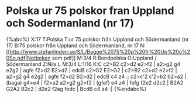 # Polska ur 75 polskor fran Uppland och Sodermanland (nr 17)

{%abc%}
X:17
T:Polska 
T:ur 75 polskor från Uppland och Södermanland (nr 17)
B:75 polskor från Uppland och Södermanland, nr 17
N:[[http://www.stefanlinden.se/S/L/Bagge%2075%20p%20fr%20Up%20o%20So.pdf|Notboken som pdf]]
M:3/4
R:Bondpolska
O:Uppland / Södermanland
Z:Nils L
M:3/4
L:1/16
K:C
c2>B2 c2>d2 e2>f2 | a2>g2 g4 e2g2 | agfe f2>d2 B2>d2 | edcB c2>G2 E2>G2 |
c2>B2 c2>d2 e2>f2 | a2>g2 g4 e2g2 | agfe f2>d2 B2>d2 | edcB c4 z4 ::
c2>c'2 c'2>b2 b2>a2 | (baga) g4>e4 | f2>a2 a2>g2 g2>f2 | (gfef) e4 z4 |
fefg f2e2 d2c2 | B2A2 G2A2 B2c2 | d2e2 f2ag fedc | BcdB c4 z4 :|
{%endabc%}
